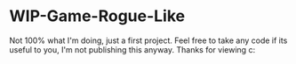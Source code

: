 # WIP-Game-Rogue-Like
Not 100% what I'm doing, just a first project.
Feel free to take any code if its useful to you, I'm not publishing this anyway.
Thanks for viewing c:

